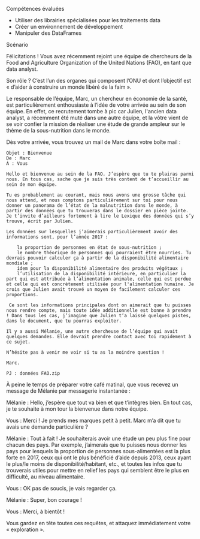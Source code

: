 Compétences évaluées

- Utiliser des librairies spécialisées pour les traitements data
- Créer un environnement de développement
- Manipuler des DataFrames

Scénario 

Félicitations ! Vous avez récemment rejoint une équipe de chercheurs de la Food and Agriculture Organization of the United Nations (FAO), en tant que data analyst.

Son rôle ? C’est l’un des organes qui composent l’ONU et dont l’objectif est « d’aider à construire un monde libéré de la faim ». 

Le responsable de l’équipe, Marc, un chercheur en économie de la santé, est particulièrement enthousiaste à l’idée de votre arrivée au sein de son équipe. En effet, ce recrutement tombe à pic car Julien, l'ancien data analyst, a récemment été muté dans une autre équipe, et la vôtre vient de se voir confier la mission de réaliser une étude de grande ampleur sur le thème de la sous-nutrition dans le monde.

Dès votre arrivée, vous trouvez un mail de Marc dans votre boîte mail :


    Objet : Bienvenue
    De : Marc
    À : Vous

    Hello et bienvenue au sein de la FAO. J’espère que tu te plairas parmi nous. En tous cas, sache que je suis très content de t’accueillir au sein de mon équipe.

    Tu es probablement au courant, mais nous avons une grosse tâche qui nous attend, et nous comptons particulièrement sur toi pour nous donner un panorama de l’état de la malnutrition dans le monde, à partir des données que tu trouveras dans le dossier en pièce jointe. Je t’invite d’ailleurs fortement à lire le Lexique des données qui s’y trouve, écrit par Julien.

    Les données sur lesquelles j’aimerais particulièrement avoir des informations sont, pour l’année 2017 :

        la proportion de personnes en état de sous-nutrition ;
        le nombre théorique de personnes qui pourraient être nourries. Tu devrais pouvoir calculer ça à partir de la disponibilité alimentaire mondiale ;
        idem pour la disponibilité alimentaire des produits végétaux ;
        l’utilisation de la disponibilité intérieure, en particulier la part qui est attribuée à l’alimentation animale, celle qui est perdue et celle qui est concrètement utilisée pour l'alimentation humaine. Je crois que Julien avait trouvé un moyen de facilement calculer ces proportions.

     Ce sont les informations principales dont on aimerait que tu puisses nous rendre compte, mais toute idée additionnelle est bonne à prendre ! Dans tous les cas, j’imagine que Julien t’a laissé quelques pistes, dans le document, que tu pourras exploiter.

    Il y a aussi Mélanie, une autre chercheuse de l’équipe qui avait quelques demandes. Elle devrait prendre contact avec toi rapidement à ce sujet.

    N’hésite pas à venir me voir si tu as la moindre question !

    Marc.

    PJ : données FAO.zip 

 

À peine le temps de préparer votre café matinal, que vous recevez un message de Mélanie par messagerie instantanée :

 

Mélanie : Hello, j’espère que tout va bien et que t’intègres bien. En tout cas, je te souhaite à mon tour la bienvenue dans notre équipe.

Vous : Merci ! Je prends mes marques petit à petit. Marc m’a dit que tu avais une demande particulière ?

Mélanie : Tout à fait ! Je souhaiterais avoir une étude un peu plus fine pour chacun des pays. Par exemple, j’aimerais que tu puisses nous donner les pays pour lesquels la proportion de personnes sous-alimentées est la plus forte en 2017, ceux qui ont le plus bénéficié d’aide depuis 2013, ceux ayant le plus/le moins de disponibilité/habitant, etc., et toutes les infos que tu trouverais utiles pour mettre en relief les pays qui semblent être le plus en difficulté, au niveau alimentaire.

Vous : OK pas de soucis, je vais regarder ça.

Mélanie : Super, bon courage !

Vous : Merci, à bientôt !

Vous gardez en tête toutes ces requêtes, et attaquez immédiatement votre « exploration ».

